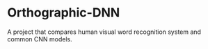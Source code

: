 # Orthographic-DNN
A project that compares human visual word recognition system and common CNN models.